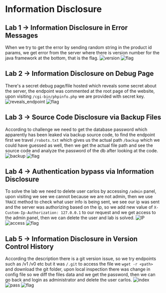 # Information Disclosure

## Lab 1 -> Information Disclosure in Error Messages
When we try to get the error by sending random string in the product id params, we get error from the server where there is version number for the java framework at the bottom, that is the flag.
![version](./assets/version.png)
![flag](./assets/flag.png)

## Lab 2 -> Information Disclosure on Debug Page
There's a secret debug page/file hosted which reveals some secret about the server, the endpoint was commented at the root page of the website, upon visiting `/cgi-bin/phpinfo.php` we are provided with secret key.
![reveals_endpoint](./assets/lab2-pic.png)
![flag](./assets/lab2flag.png)

## Lab 3 -> Source Code Disclosure via Backup Files
According to challenge we need to get the database password which apparently has been leaked via backup source code, to find the endpoint first we travel `/robots.txt` which gives us the actual path `/backup` which we could have guessed as well, then we get the actual file path and see the source code and analyze the password of the db after looking at the code.
![backup](./assets/lab3-endpoint.png)
![flag](./assets/lab3-flag.png)

## Lab 4 -> Authentication bypass via Information Disclosure
To solve the lab we need to delete user carlos by accessing `/admin` panel, upon visiting we see we cannot because we are not admin, then we use `TRACE` method to check what user info is being sent, we see our ip was sent and the server was authorizing based on the ip, so we add new value of `X-Custom-Ip-Authorization: 127.0.0.1` to our request and we get access to the admin panel, then we can delete the user and lab is solved.
![IP](./assets/lab4-ip.png)
![access](./assets/lab4-header.png)
![flag](./assets/lab4-solved.png)

## Lab 5 -> Information Disclosure in Version Control History
According the description there is a git version issue, so we try endpoints such as /v1 /v0 etc but it was `/.git` to access the file we `wget -r <path>` and download the git folder, upon local inspection there was change in config file so we diff the files data and we get the password, then we can go back and login as administrator and delete the user carlos.
![index](./assets/lab5-git.png)
![pass](./assets/lab5-pass.png)
![flag](./assets/lab5-flag.png)

